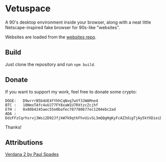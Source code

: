 # Vetuspace
A 90's desktop environment inside your browser, along with a neat little Netscape-inspired fake browser for 90s-like "websites".

Websites are loaded from the [websites repo](https://github.com/MarNicGit/Vetuspace-Websites).

## Build
Just clone the repository and run `npm build`.

## Donate
If you want to support my work, feel free to donate some crypto:

```
DOGE:   D9wrrrB5b4UE4fYhhCqNxq7wVf3JWAMne4
BTC :   18NmxTAfc4uUJ77FY8xaW1U7RXtzcZcjhf
ETH :   0x80b4245aec55e0bafec787780b77ec1204ebc2ad
ADA :   DdzFFzCqrhsrvj3Wsi2D92JfjkW7k9qtkFhvUivSL3mQQgHgKyFcAZ3digTjAy5kYXDieiDnARs7ANFi55QGzgDVSYmX3PRYupkpfqSh
```

Thanks!

## Attributions
[Verdana 2 by Paul Spades](http://www.pentacom.jp/pentacom/bitfontmaker2/gallery/?id=278)